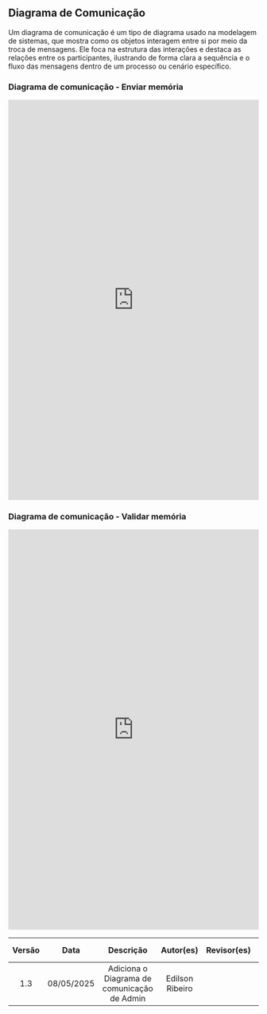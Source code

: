 ## Diagrama de Comunicação

Um diagrama de comunicação é um tipo de diagrama usado na modelagem de sistemas, que mostra como os objetos interagem entre si por meio da troca de mensagens. Ele foca na estrutura das interações e destaca as relações entre os participantes, ilustrando de forma clara a sequência e o fluxo das mensagens dentro de um processo ou cenário específico.

### Diagrama de comunicação - Enviar memória

<iframe frameborder="0" style="width:100%;height:804px;" src="https://viewer.diagrams.net/?tags=%7B%7D&lightbox=1&highlight=0000ff&edit=_blank&layers=1&nav=1&title=DiagramadeComunicacao.drawio&dark=auto#Uhttps%3A%2F%2Fdrive.google.com%2Fuc%3Fid%3D15jjJzTidNUrmkpGNfzmnUHG7DYuoPeIu%26export%3Ddownload"></iframe>

### Diagrama de comunicação - Validar memória

<iframe frameborder="0" style="width:100%;height:804px;" src="https://github.com/UnBArqDsw2025-1-Turma02/2025.1_T02_G2_EternaFGA_Entrega02/blob/main/docs/assets/Diagrama_comunica%C3%A7%C3%A3oAdmin.png"></iframe>

| Versão |    Data    |                  Descrição                  |    Autor(es)    | Revisor(es) | Comentário do Revisor |
| :----: | :--------: | :-----------------------------------------: | :-------------: | :---------: | :-------------------: |
|  1.3   | 08/05/2025 | Adiciona o Diagrama de comunicação de Admin | Edilson Ribeiro |             |                       |
